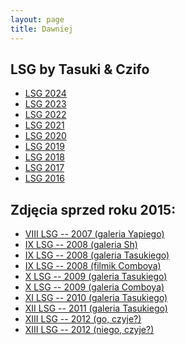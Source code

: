 ```yaml
---
layout: page
title: Dawniej
---
```


## LSG by Tasuki & Czifo

- [LSG 2024](/2024)
- [LSG 2023](/2023)
- [LSG 2022](/2022)
- [LSG 2021](/2021)
- [LSG 2020](/2020)
- [LSG 2019](/2019)
- [LSG 2018](/2018)
- [LSG 2017](/2017)
- [LSG 2016](/2016)

## Zdjęcia sprzed roku 2015:

- <a href="https://photos.app.goo.gl/a9Zh9Bxa83WhSD6W9">VIII LSG -- 2007 (galeria Yapiego)</a>
- <a href="https://photos.app.goo.gl/Kuse2jGHjo5M8xTP9"> IX LSG -- 2008 (galeria Sh) </a> 
- <a href="https://gallery.tasuki.org/2008/07-LSG"> IX LSG -- 2008 (galeria Tasukiego) </a> 
- <a href="https://www.youtube.com/watch?v=Crbzi0MnyIs"> IX LSG -- 2008 (filmik Comboya) </a> 
- <a href="https://gallery.tasuki.org/2009/07-1-lsg"> X LSG -- 2009 (galeria Tasukiego) </a> 
- <a href="https://photos.app.goo.gl/qw7nxKTnuMnztj9p8"> X LSG -- 2009 (galeria Comboya) </a> 
- <a href="https://gallery.tasuki.org/2010/08-lsg"> XI LSG -- 2010 (galeria Tasukiego)</a>
- <a href="https://gallery.tasuki.org/2011/08-lsg"> XII LSG -- 2011 (galeria Tasukiego)</a>
- <a href="https://picasaweb.google.com/101344519657364273322/2012Go">XIII LSG -- 2012 (go, czyje?)</a>
- <a href="https://picasaweb.google.com/101344519657364273322/2012">XIII LSG -- 2012 (niego, czyje?)</a>
